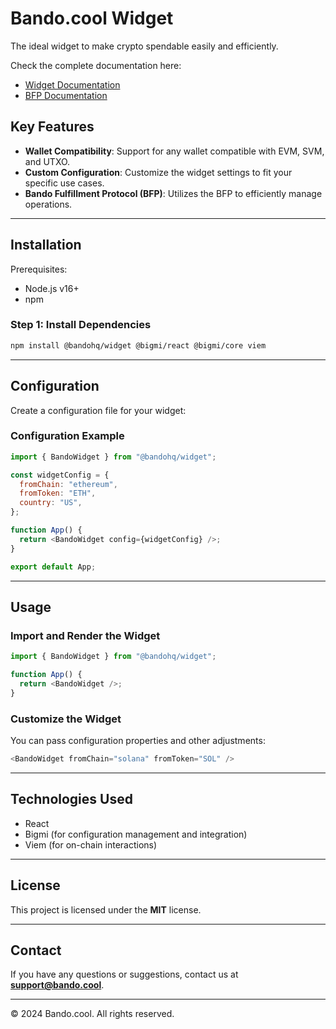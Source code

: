 # Bando.cool Widget

The ideal widget to make crypto spendable easily and efficiently.

Check the complete documentation here:

- [Widget Documentation](https://docs.bando.cool/widget/overview)
- [BFP Documentation](https://docs.bando.cool/)

## Key Features

- **Wallet Compatibility**: Support for any wallet compatible with EVM, SVM, and UTXO.
- **Custom Configuration**: Customize the widget settings to fit your specific use cases.
- **Bando Fulfillment Protocol (BFP)**: Utilizes the BFP to efficiently manage operations.

---

## Installation

Prerequisites:

- Node.js v16+
- npm

### Step 1: Install Dependencies

```bash
npm install @bandohq/widget @bigmi/react @bigmi/core viem
```

---

## Configuration

Create a configuration file for your widget:

### Configuration Example

```javascript
import { BandoWidget } from "@bandohq/widget";

const widgetConfig = {
  fromChain: "ethereum",
  fromToken: "ETH",
  country: "US",
};

function App() {
  return <BandoWidget config={widgetConfig} />;
}

export default App;
```

---

## Usage

### Import and Render the Widget

```javascript
import { BandoWidget } from "@bandohq/widget";

function App() {
  return <BandoWidget />;
}
```

### Customize the Widget

You can pass configuration properties and other adjustments:

```javascript
<BandoWidget fromChain="solana" fromToken="SOL" />
```

---

## Technologies Used

- React
- Bigmi (for configuration management and integration)
- Viem (for on-chain interactions)

---

## License

This project is licensed under the **MIT** license.

---

## Contact

If you have any questions or suggestions, contact us at **support@bando.cool**.

---

© 2024 Bando.cool. All rights reserved.
